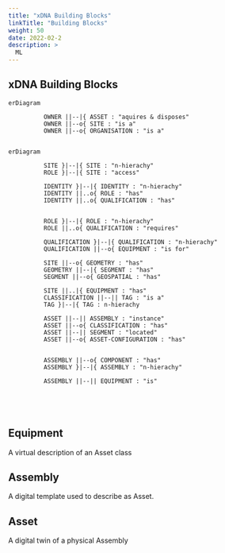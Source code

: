 ```yaml
---
title: "xDNA Building Blocks"
linkTitle: "Building Blocks"
weight: 50
date: 2022-02-2
description: >
  ML
---
```


## xDNA Building Blocks

```mermaid
erDiagram

          OWNER ||--|{ ASSET : "aquires & disposes"
          OWNER ||--o{ SITE : "is a"
          OWNER ||--o{ ORGANISATION : "is a"
 

```



```mermaid
erDiagram

          SITE }|--|{ SITE : "n-hierachy"
          ROLE }|--|{ SITE : "access"

          IDENTITY }|--|{ IDENTITY : "n-hierachy"
          IDENTITY ||..o{ ROLE : "has"
          IDENTITY ||..o{ QUALIFICATION : "has"

         
          ROLE }|--|{ ROLE : "n-hierachy"
          ROLE ||..o{ QUALIFICATION : "requires"

          QUALIFICATION }|--|{ QUALIFICATION : "n-hierachy"
          QUALIFICATION ||--o{ EQUIPMENT : "is for"  

          SITE ||--o{ GEOMETRY : "has"
          GEOMETRY ||--|{ SEGMENT : "has"
          SEGMENT ||--o{ GEOSPATIAL : "has"

          SITE ||..|{ EQUIPMENT : "has"
          CLASSIFICATION ||--|| TAG : "is a"
          TAG }|--|{ TAG : n-hierachy

          ASSET ||--|| ASSEMBLY : "instance"
          ASSET ||--o{ CLASSIFICATION : "has"
          ASSET ||--|| SEGMENT : "located"
          ASSET ||--o{ ASSET-CONFIGURATION : "has"


          ASSEMBLY ||--o{ COMPONENT : "has"
          ASSEMBLY }|--|{ ASSEMBLY : "n-hierachy"

          ASSEMBLY ||--|| EQUIPMENT : "is"

 

                    

```

## Equipment

A virtual description of an Asset class

## Assembly

A digital template used to describe as Asset.

## Asset

A digital twin of a physical Assembly
